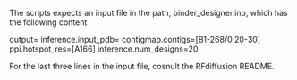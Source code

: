 The scripts expects an input file in the path, binder_designer.inp, which has the following content

output=<path-to-output>
inference.input_pdb=<full-path-to-pdb-file>
contigmap.contigs=[B1-268/0 20-30]
ppi.hotspot_res=[A166]
inference.num_designs=20

For the last three lines in the input file, cosnult the RFdiffusion README.
